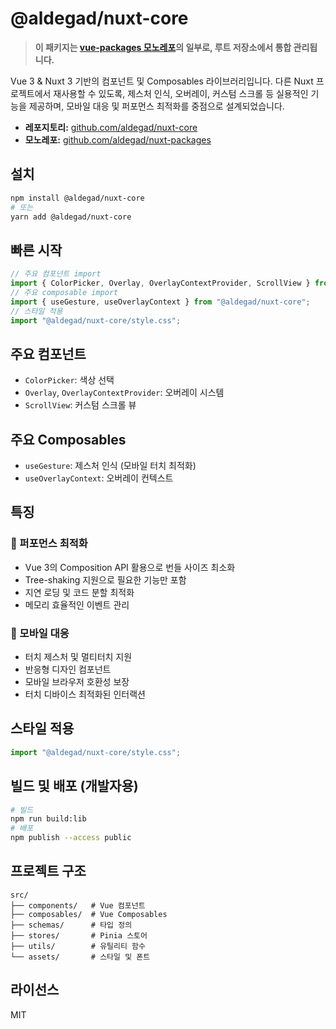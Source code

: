 # @aldegad/nuxt-core

> **이 패키지는 [vue-packages 모노레포](https://github.com/aldegad/nuxt-packages)의 일부로, 루트 저장소에서 통합 관리됩니다.**

Vue 3 & Nuxt 3 기반의 컴포넌트 및 Composables 라이브러리입니다. 다른 Nuxt 프로젝트에서 재사용할 수 있도록, 제스처 인식, 오버레이, 커스텀 스크롤 등 실용적인 기능을 제공하며, 모바일 대응 및 퍼포먼스 최적화를 중점으로 설계되었습니다.

- **레포지토리:** [github.com/aldegad/nuxt-core](https://github.com/aldegad/nuxt-core)
- **모노레포:** [github.com/aldegad/nuxt-packages](https://github.com/aldegad/nuxt-packages)

## 설치

```bash
npm install @aldegad/nuxt-core
# 또는
yarn add @aldegad/nuxt-core
```

## 빠른 시작

```js
// 주요 컴포넌트 import
import { ColorPicker, Overlay, OverlayContextProvider, ScrollView } from "@aldegad/nuxt-core";
// 주요 composable import
import { useGesture, useOverlayContext } from "@aldegad/nuxt-core";
// 스타일 적용
import "@aldegad/nuxt-core/style.css";
```

## 주요 컴포넌트

- `ColorPicker`: 색상 선택
- `Overlay`, `OverlayContextProvider`: 오버레이 시스템
- `ScrollView`: 커스텀 스크롤 뷰

## 주요 Composables

- `useGesture`: 제스처 인식 (모바일 터치 최적화)
- `useOverlayContext`: 오버레이 컨텍스트

## 특징

### 🚀 퍼포먼스 최적화

- Vue 3의 Composition API 활용으로 번들 사이즈 최소화
- Tree-shaking 지원으로 필요한 기능만 포함
- 지연 로딩 및 코드 분할 최적화
- 메모리 효율적인 이벤트 관리

### 📱 모바일 대응

- 터치 제스처 및 멀티터치 지원
- 반응형 디자인 컴포넌트
- 모바일 브라우저 호환성 보장
- 터치 디바이스 최적화된 인터랙션

## 스타일 적용

```js
import "@aldegad/nuxt-core/style.css";
```

## 빌드 및 배포 (개발자용)

```bash
# 빌드
npm run build:lib
# 배포
npm publish --access public
```

## 프로젝트 구조

```
src/
├── components/   # Vue 컴포넌트
├── composables/  # Vue Composables
├── schemas/      # 타입 정의
├── stores/       # Pinia 스토어
├── utils/        # 유틸리티 함수
└── assets/       # 스타일 및 폰트
```

## 라이선스

MIT
